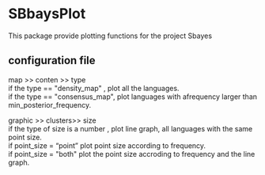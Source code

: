 # SBbaysPlot
 This package provide plotting functions for the project Sbayes



## configuration file
map >> conten >> type<br>
if the type == "density_map" , plot all the languages.<br>
if the type == "consensus_map", plot languages with afrequency larger than min_posterior_frequency.<br>

graphic >> clusters>> size<br>
if the type of size is a number , plot line graph, all languages with the same point size.<br>
if point_size = “point” plot point size according to frequency.<br>
if point_size = "both" plot the point size accroding to frequency and the line graph.<br>


